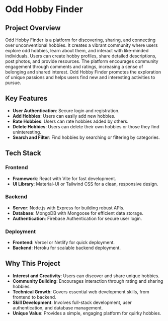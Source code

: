 # Odd Hobby Finder

## Project Overview
Odd Hobby Finder is a platform for discovering, sharing, and connecting over unconventional hobbies. It creates a vibrant community where users explore odd hobbies, learn about them, and interact with like-minded individuals. Users can create hobby profiles, share detailed descriptions, post photos, and provide resources. The platform encourages community engagement through comments and ratings, increasing a sense of belonging and shared interest. Odd Hobby Finder promotes the exploration of unique passions and helps users find new and interesting activities to pursue.

## Key Features
- **User Authentication**: Secure login and registration.
- **Add Hobbies**: Users can easily add new hobbies.
- **Rate Hobbies**: Users can rate hobbies added by others.
- **Delete Hobbies**: Users can delete their own hobbies or those they find uninteresting.
- **Search and Filter**: Find hobbies by searching or filtering by categories.

## Tech Stack

### Frontend
- **Framework**: React with Vite for fast development.
- **UI Library**: Material-UI or Tailwind CSS for a clean, responsive design.

### Backend
- **Server**: Node.js with Express for building robust APIs.
- **Database**: MongoDB with Mongoose for efficient data storage.
- **Authentication**: Firebase Authentication for secure user login.

### Deployment
- **Frontend**: Vercel or Netlify for quick deployment.
- **Backend**: Heroku for scalable backend deployment.

## Why This Project
- **Interest and Creativity**: Users can discover and share unique hobbies.
- **Community Building**: Encourages interaction through rating and sharing hobbies.
- **Technical Growth**: Covers essential web development skills, from frontend to backend.
- **Skill Development**: Involves full-stack development, user authentication, and database management.
- **Unique Value**: Provides a simple, engaging platform for quirky hobbies.

